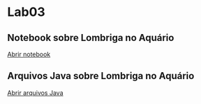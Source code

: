 # Lab03

## Notebook sobre Lombriga no Aquário
[Abrir notebook](notebook/lab-lombriga-ra173174.ipynb)

## Arquivos Java sobre Lombriga no Aquário
[Abrir arquivos Java](src/mc322/lab03)

